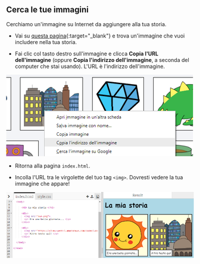 ## Cerca le tue immagini

Cerchiamo un'immagine su Internet da aggiungere alla tua storia.

+ Vai su [questa pagina](http://jumpto.cc/html-images){:target="_blank"} e trova un'immagine che vuoi includere nella tua storia.

+ Fai clic col tasto destro sull'immagine e clicca **Copia l'URL dell'immagine** (oppure **Copia l'indirizzo dell'immagine**, a seconda del computer che stai usando). L'URL è l'indirizzo dell'immagine.

![screenshot](images/story-url.png)

+ Ritorna alla pagina `index.html`.

+ Incolla l'URL tra le virgolette del tuo tag `<img>`. Dovresti vedere la tua immagine che appare!

![screenshot](images/story-image.png)